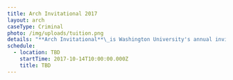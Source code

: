```yaml
---
title: Arch Invitational 2017
layout: arch
caseType: Criminal
photo: /img/uploads/tuition.png
details: "**Arch Invitational**\_is Washington University's annual invitational Mock Trial tournament. We are excited to host this year’s Arch on October 14th-15th, 2017."
schedule:
  - location: TBD
    startTime: 2017-10-14T10:00:00.000Z
    title: TBD
---
```




